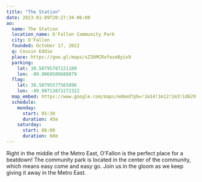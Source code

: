 ```yaml
---
title: "The Station"
date: 2023-01-09T20:27:34-06:00
ao:
  name: The Station
  location_name: O'Fallon Community Park
  city: O'Fallon
  founded: October 17, 2022
  q: Cousin Eddie
  place: https://goo.gl/maps/sZ3UMCRofazeByix9
  parking:
    lat: 38.58795787221189
    lon: -89.9069509680879
  flag:
    lat: 38.58795577565896
    lon: -89.90713872272322
  map_embed: https://www.google.com/maps/embed?pb=!1m14!1m12!1m3!1d629.2594162237355!2d-89.90740219633636!3d38.5879396269578!2m3!1f0!2f0!3f0!3m2!1i1024!2i768!4f13.1!5e1!3m2!1sen!2sus!4v1673557024092!5m2!1sen!2sus
  schedule:
    monday:
      start: 05:30
      duration: 45m
    saturday:
      start: 06:00
      duration: 60m
---
```

Right in the middle of the Metro East, O'Fallon is the perfect place for a beatdown!
The community park is located in the center of the community, which means easy come and easy go.
Join us in the gloom as we keep giving it away in the Metro East.
